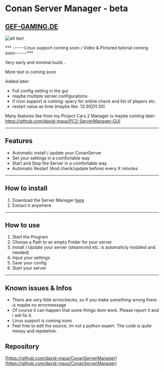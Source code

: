 # **Conan Server Manager - beta**
[GEF-GAMING.DE](http://www.gef-gaming.de)
---
![alt text](https://i.imgur.com/e6nOQfb.png)


*** ------Linux support coming soon / Video & Pictured tutorial coming soon------***

Very early and minimal build...

More text is coming soon

Added later:

- Full config setting in the gui
- maybe multiple server configurations
- if rcon support is coming: query for online check and list of players etc.
- restart value as time (maybe like: 13:30|01:30)

Many features like from my Project Cars 2 Manager is maybe coming later:
https://github.com/david-maus/PC2-ServerManager-GUI

---

## **Features**

- Automatic install / update your ConanServer
- Set your settings in a comfortable way
- Start and Stop the Server in a comfortable way
- Automatic Restart (And check/update before) every X minutes

---

## **How to install**

1. Download the Server Manager [here](https://github.com/david-maus/ConanServerManager/archive/master.zip)
2. Extract it anywhere

---

## **How to use**

1. Start the Program
2. Choose a Path to an empty Folder for your server
3. Install / Update your server (steamcmd etc. is automaticly installed and needed)
4. Input your settings
5. Save your config
6. Start your server

---


## Known issues & Infos
- There are very little errorchecks, so if you make something wrong there is maybe no errormessage
- Of course it can happen that some things dont work. Please report it and i will fix it.
- Linux support is coming soon
- Feel free to edit the source, im not a python expert. The code is quite messy and repetetive.

## Repository

[https://github.com/david-maus/ConanServerManager](https://github.com/david-maus/ConanServerManager)
